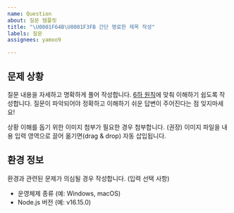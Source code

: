 ```yaml
---
name: Question
about: 질문 템플릿
title: "\U0001F64B\U0001F3FB 간단 명료한 제목 작성"
labels: 질문
assignees: yamoo9

---
```


## 문제 상황

질문 내용을 자세하고 명확하게 풀어 작성합니다. [6하 원칙](https://namu.wiki/w/%EC%9C%A1%ED%95%98%EC%9B%90%EC%B9%99)에 맞춰 이해하기 쉽도록 작성합니다. 
질문이 파악되어야 정확하고 이해하기 쉬운 답변이 주어진다는 점 잊지마세요!

상황 이해를 돕기 위한 이미지 첨부가 필요한 경우 첨부합니다. (권장)
이미지 파일을 내용 입력 영역으로 끌어 옮기면(drag & drop) 자동 삽입됩니다.

## 환경 정보

환경과 관련된 문제가 의심될 경우 작성합니다. (입력 선택 사항)

- 운영체제 종류 (예: Windows, macOS)
- Node.js 버전 (예: v16.15.0)
